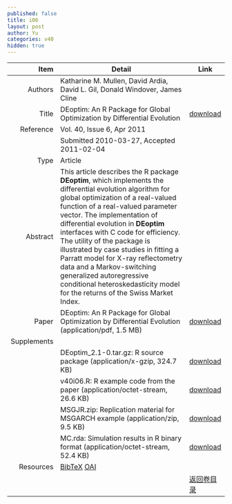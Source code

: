 ```yaml
---
published: false
title: i06
layout: post
author: Yu
categories: v40
hidden: true
---
```


| Item | Detail | Link |
|---:|---|---|
| Authors | Katharine M. Mullen, David Ardia, David L. Gil, Donald Windover, James Cline| |
| Title |DEoptim: An R Package for Global Optimization by Differential Evolution | [download](http://www.jstatsoft.org/v40/i06/paper) |
| Reference |Vol. 40, Issue 6, Apr 2011 | |
| | Submitted 2010-03-27, Accepted 2011-02-04| | 
| Type | Article| |
| Abstract | This article describes the R package <b>DEoptim</b>, which implements the differential evolution algorithm for global optimization of a real-valued function of a real-valued parameter vector. The implementation of differential evolution in <b>DEoptim</b> interfaces with C code for efficiency. The utility of the package is illustrated by case studies in fitting a Parratt model for X-ray reflectometry data and a Markov-switching generalized autoregressive conditional heteroskedasticity model for the returns of the Swiss Market Index.| |
| Paper | DEoptim: An R Package for Global Optimization by Differential Evolution  (application/pdf, 1.5 MB)| [download](http://www.jstatsoft.org/v40/i06/paper) |
| Supplements | | |
| |DEoptim_2.1-0.tar.gz: R source package  (application/x-gzip, 324.7 KB)|  [download](http://www.jstatsoft.org/v40/i06/supp/1) |
| |v40i06.R:             R example code from the paper  (application/octet-stream, 26.6 KB)|  [download](http://www.jstatsoft.org/v40/i06/supp/2) |
| |MSGJR.zip:            Replication material for MSGARCH example  (application/zip, 9.5 KB)|  [download](http://www.jstatsoft.org/v40/i06/supp/3) |
| |MC.rda:               Simulation results in R binary format  (application/octet-stream, 52.4 KB)|  [download](http://www.jstatsoft.org/v40/i06/supp/4) |
| Resources | [BibTeX](http://www.jstatsoft.org/v40/i06/bibtex) [OAI](http://www.jstatsoft.org/oai?verb=GetRecord&identifier=oai.jstatsoft/v40/i06&prefix=oai_dc)| |
| |  | [返回卷目录]({{site.baseurl}}/volume/v40.html) |